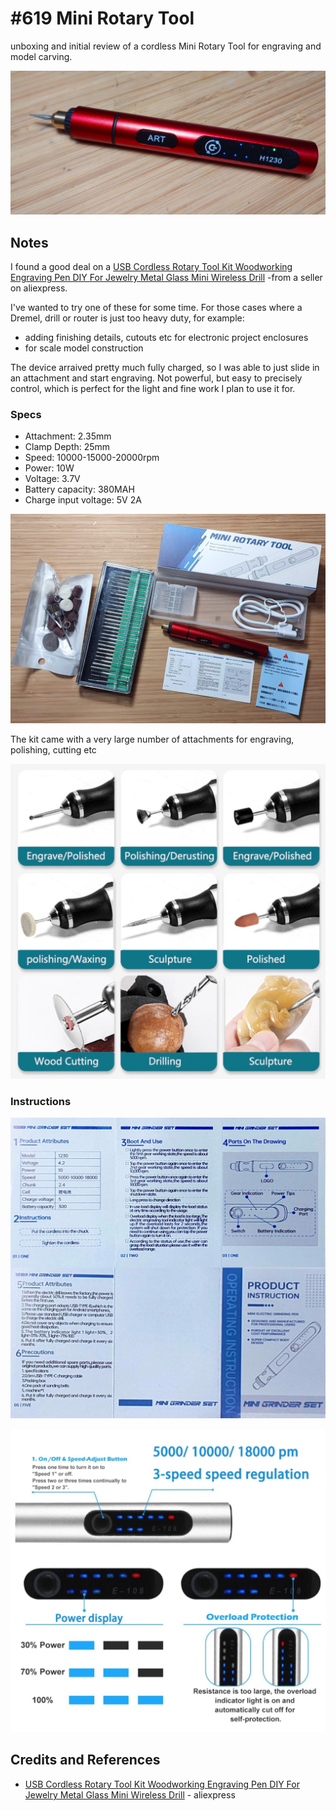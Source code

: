 # #619 Mini Rotary Tool

unboxing and initial review of a cordless Mini Rotary Tool for engraving and model carving.

![Build](./assets/MiniRotaryTool_build.jpg?raw=true)

## Notes

I found a good deal on a
[USB Cordless Rotary Tool Kit Woodworking Engraving Pen DIY For Jewelry Metal Glass Mini Wireless Drill](https://www.aliexpress.com/item/1005004760381598.html) -from a seller on aliexpress.

I've wanted to try one of these for some time. For those cases where a Dremel, drill or router is just too heavy duty, for example:

* adding finishing details, cutouts etc for electronic project enclosures
* for scale model construction

The device arraived pretty much fully charged, so I was able to just slide in an attachment and start engraving.
Not powerful, but easy to precisely control, which is perfect for the light and fine work I plan to use it for.

### Specs

* Attachment: 2.35mm
* Clamp Depth: 25mm
* Speed: 10000-15000-20000rpm
* Power: 10W
* Voltage: 3.7V
* Battery capacity: 380MAH
* Charge input voltage: 5V 2A


![parts](./assets/parts.jpg?raw=true)

The kit came with a very large number of attachments for engraving, polishing, cutting etc

![attachments](./assets/attachments.jpg?raw=true)

### Instructions

![instructions](./assets/instructions.jpg?raw=true)

![infosheet](./assets/infosheet.jpg?raw=true)

## Credits and References

* [USB Cordless Rotary Tool Kit Woodworking Engraving Pen DIY For Jewelry Metal Glass Mini Wireless Drill](https://www.aliexpress.com/item/1005004760381598.html) - aliexpress
